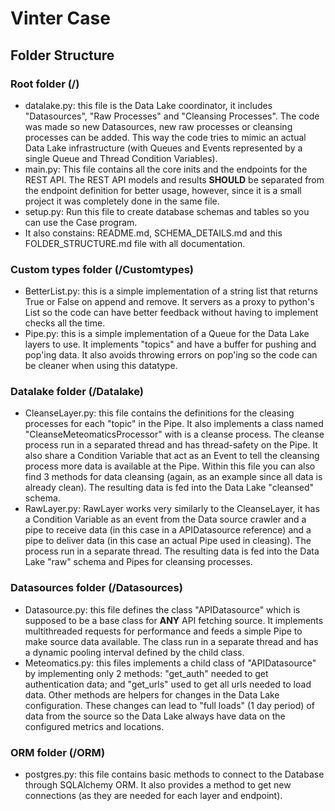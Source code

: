 # Vinter Case

## Folder Structure

### Root folder (/)
- datalake.py: this file is the Data Lake coordinator, it includes "Datasources", "Raw Processes" and "Cleansing Processes". The code was made so new Datasources, new raw processes or cleansing processes can be added. This way the code tries to mimic an actual Data Lake infrastructure (with Queues and Events represented by a single Queue and Thread Condition Variables).
- main.py: This file contains all the core inits and the endpoints for the REST API. The REST API models and results **SHOULD** be separated from the endpoint definition for better usage, however, since it is a small project it was completely done in the same file.
- setup.py: Run this file to create database schemas and tables so you can use the Case program.
- It also constains: README.md, SCHEMA_DETAILS.md and this FOLDER_STRUCTURE.md file with all documentation.

### Custom types folder (/Customtypes)
- BetterList.py: this is a simple implementation of a string list that returns True or False on append and remove. It servers as a proxy to python's List so the code can have better feedback without having to implement checks all the time.
- Pipe.py: this is a simple implementation of a Queue for the Data Lake layers to use. It implements "topics" and have a buffer for pushing and pop'ing data. It also avoids throwing errors on pop'ing so the code can be cleaner when using this datatype.

### Datalake folder (/Datalake)
- CleanseLayer.py: this file contains the definitions for the cleasing processes for each "topic" in the Pipe. It also implements a class named "CleanseMeteomaticsProcessor" with is a cleanse process. The cleanse process run in a separated thread and has thread-safety on the Pipe. It also share a Condition Variable that act as an Event to tell the cleansing process more data is available at the Pipe. Within this file you can also find 3 methods for data cleansing (again, as an example since all data is already clean). The resulting data is fed into the Data Lake "cleansed" schema.
- RawLayer.py: RawLayer works very similarly to the CleanseLayer, it has a Condition Variable as an event from the Data source crawler and a pipe to receive data (in this case in a APIDatasource reference) and a pipe to deliver data (in this case an actual Pipe used in cleasing). The process run in a separate thread. The resulting data is fed into the Data Lake "raw" schema and Pipes for cleansing processes.

### Datasources folder (/Datasources)
- Datasource.py: this file defines the class "APIDatasource" which is supposed to be a base class for **ANY** API fetching source. It implements multithreaded requests for performance and feeds a simple Pipe to make source data available. The class run in a separate thread and has a dynamic pooling interval defined by the child class.
- Meteomatics.py: this files implements a child class of "APIDatasource" by implementing only 2 methods: "get_auth" needed to get authentication data; and "get_urls" used to get all urls needed to load data. Other methods are helpers for changes in the Data Lake configuration. These changes can lead to "full loads" (1 day period) of data from the source so the Data Lake always have data on the configured metrics and locations.

### ORM folder (/ORM)
- postgres.py: this file contains basic methods to connect to the Database through SQLAlchemy ORM. It also provides a method to get new connections (as they are needed for each layer and endpoint).

